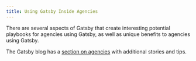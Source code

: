 ```yaml
---
title: Using Gatsby Inside Agencies
---
```


There are several aspects of Gatsby that create interesting potential playbooks for agencies using Gatsby, as well as unique benefits to agencies using Gatsby.

<GuideList slug={props.slug} />

The Gatsby blog has a [section on agencies](/blog/tags/agencies) with additional stories and tips.
